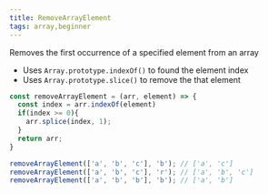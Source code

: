 ```yaml
---
title: RemoveArrayElement
tags: array,beginner
---
```


Removes the first occurrence of a specified element from an array
- Uses `Array.prototype.indexOf()` to found the element index
- Uses `Array.prototype.slice()` to remove the that element

```js
const removeArrayElement = (arr, element) => {
  const index = arr.indexOf(element)
  if(index >= 0){
    arr.splice(index, 1);
  }
  return arr;
}
```

```js
removeArrayElement(['a', 'b', 'c'], 'b'); // ['a', 'c']
removeArrayElement(['a', 'b', 'c'], 'r'); // ['a', 'b', 'c']
removeArrayElement(['a', 'b', 'b'], 'b'); // ['a', 'b']
```
